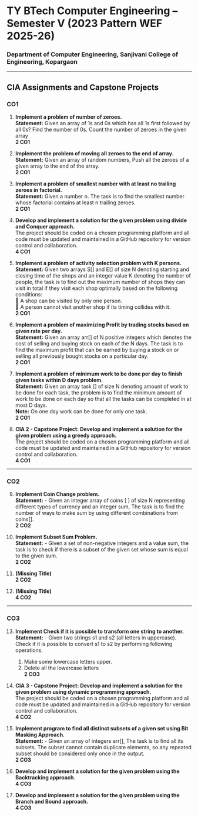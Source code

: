 # TY BTech Computer Engineering – Semester V (2023 Pattern WEF 2025-26)  
### Department of Computer Engineering, Sanjivani College of Engineering, Kopargaon

---

## CIA Assignments and Capstone Projects

### CO1

1. **Implement a problem of number of zeroes.**  
   **Statement:** Given an array of 1s and 0s which has all 1s first followed by all 0s? Find the number of 0s. Count the number of zeroes in the given array  
   **2 CO1**

2. **Implement the problem of moving all zeroes to the end of array.**  
   **Statement:** Given an array of random numbers, Push all the zeroes of a given array to the end of the array.  
   **2 CO1**

3. **Implement a problem of smallest number with at least no trailing zeroes in factorial.**  
   **Statement:** Given a number n. The task is to find the smallest number whose factorial contains at least n trailing zeroes.  
   **2 CO1**

4. **Develop and implement a solution for the given problem using divide and Conquer approach.**  
   The project should be coded on a chosen programming platform and all code must be updated and maintained in a GitHub repository for version control and collaboration.  
   **4 CO1**

5. **Implement a problem of activity selection problem with K persons.**  
   **Statement:** Given two arrays S[] and E[] of size N denoting starting and closing time of the shops and an integer value K denoting the number of people, the task is to find out the maximum number of shops they can visit in total if they visit each shop optimally based on the following conditions:  
    A shop can be visited by only one person.  
    A person cannot visit another shop if its timing collides with it.  
   **2 CO1**

6. **Implement a problem of maximizing Profit by trading stocks based on given rate per day.**  
   **Statement:** Given an array arr[] of N positive integers which denotes the cost of selling and buying stock on each of the N days. The task is to find the maximum profit that can be earned by buying a stock on or selling all previously bought stocks on a particular day.  
   **2 CO1**

7. **Implement a problem of minimum work to be done per day to finish given tasks within D days problem.**  
   **Statement:** Given an array task [] of size N denoting amount of work to be done for each task, the problem is to find the minimum amount of work to be done on each day so that all the tasks can be completed in at most D days.  
   **Note:** On one day work can be done for only one task.  
   **2 CO1**

8. **CIA 2 - Capstone Project: Develop and implement a solution for the given problem using a greedy approach.**  
   The project should be coded on a chosen programming platform and all code must be updated and maintained in a GitHub repository for version control and collaboration.  
   **4 CO1**

---

### CO2

9. **Implement Coin Change problem.**  
   **Statement:** - Given an integer array of coins [ ] of size N representing different types of currency and an integer sum, The task is to find the number of ways to make sum by using different combinations from coins[].  
   **2 CO2**

10. **Implement Subset Sum Problem.**  
    **Statement:** - Given a set of non-negative integers and a value sum, the task is to check if there is a subset of the given set whose sum is equal to the given sum.  
    **2 CO2**

11. **(Missing Title)**  
    **2 CO2**

12. **(Missing Title)**  
    **4 CO2**

---

### CO3

13. **Implement Check if it is possible to transform one string to another.**  
    **Statement:** - Given two strings s1 and s2 (all letters in uppercase). Check if it is possible to convert s1 to s2 by performing following operations.  
    1. Make some lowercase letters upper.  
    2. Delete all the lowercase letters  
    **2 CO3**

14. **CIA 3 - Capstone Project: Develop and implement a solution for the given problem using dynamic programming approach.**  
    The project should be coded on a chosen programming platform and all code must be updated and maintained in a GitHub repository for version control and collaboration.  
    **4 CO2**

15. **Implement program to find all distinct subsets of a given set using Bit Masking Approach.**  
    **Statement:** - Given an array of integers arr[], The task is to find all its subsets. The subset cannot contain duplicate elements, so any repeated subset should be considered only once in the output.  
    **2 CO3**

16. **Develop and implement a solution for the given problem using the Backtracking approach.**  
    **4 CO3**

17. **Develop and implement a solution for the given problem using the Branch and Bound approach.**  
    **4 CO3**
